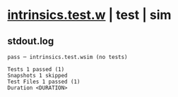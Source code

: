 # [intrinsics.test.w](../../../../../tests/valid/intrinsics.test.w) | test | sim

## stdout.log
```log
pass ─ intrinsics.test.wsim (no tests)

Tests 1 passed (1)
Snapshots 1 skipped
Test Files 1 passed (1)
Duration <DURATION>
```

